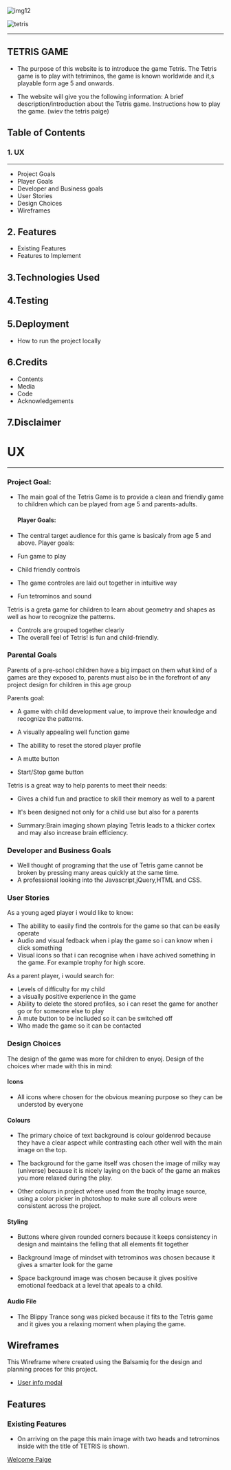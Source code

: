 ![img12](https://user-images.githubusercontent.com/66019489/93011929-35cf5800-f593-11ea-9fcc-9e538f810e28.jpg)






![tetris](https://user-images.githubusercontent.com/66019489/93013063-f6a60480-f59c-11ea-9c0f-1ae71927e64c.png)

----------------------------------------------------------------------------------------------------------------------------------

## TETRIS GAME
* The purpose of this website is to introduce the game Tetris. The Tetris game is to play with tetriminos, the game is known worldwide and it,s playable form age 5 and onwards.

* The website will give you the following information:
A brief description/introduction about the Tetris game.
Instructions how to play the game.
            (wiev the tetris paige)
## Table of Contents
   ### 1. UX
   ----------------------
   * Project Goals
   * Player Goals
   * Developer and Business goals
   * User Stories
   * Design Choices
   * Wireframes

## 2. Features
   * Existing Features
   * Features to Implement
## 3.Technologies Used
## 4.Testing
## 5.Deployment
* How to run the project locally
## 6.Credits
  * Contents
  * Media
  * Code
  * Acknowledgements
## 7.Disclaimer

# UX
-------------------------------------
### Project Goal:
* The main goal of the Tetris Game is to provide a clean and friendly game to children which can be played from age 5 and parents-adults.
  #### Player Goals:
* The central target audience for this game is basicaly from age 5 and above.
Player goals:

* Fun game to play 
* Child friendly controls
* The game controles are laid out together in intuitive way
* Fun tetrominos and sound

Tetris is a greta game for children to learn about geometry and shapes as well as how to recognize the patterns.

* Controls are grouped together clearly
* The overall feel of Tetris! is fun and child-friendly.

### Parental Goals
Parents of a pre-school children have a big impact on them what kind of a games are they exposed to, parents must also be in the forefront of any project design for children in this age group

Parents goal:

* A game with child development value, to improve their knowledge and recognize the patterns.

* A visually appealing well function game

* The abillity to reset the stored player profile

* A mutte button

* Start/Stop game button

Tetris is a great way to help parents to meet their needs:

* Gives a child fun and practice to skill their memory as well to a parent

* It's been designed not only for a child use but also for a parents

* Summary:Brain imaging shown playing Tetris leads to a thicker cortex and may also increase brain efficiency.


### Developer and Business Goals

* Well thought of programing that the use of Tetris game cannot be broken by pressing many areas quickly at the same time.
* A professional looking into the Javascript,jQuery,HTML and CSS.

### User Stories

As a young aged player i would like to know:
* The abillity to easily find the controls for the game so that can be easily operate
* Audio and visual fedback when i play the game so i can know when i click something
* Visual icons so that i can recognise when i have achived something in the game. For example trophy for high score.

As a parent player, i would search for:
* Levels of difficulty for my child
* a visually positive experience in the game
* Ability to delete the stored profiles, so i can reset the game for another go or for someone else to play
* A mute button to be incliuded so it can be switched off
* Who made  the game so it can be contacted

### Design Choices
 The design of the game was more for children to enyoj. Design of the choices wher made with this in mind:

#### Icons

* All icons where chosen for the obvious meaning purpose so they can be understod by everyone

#### Colours

* The primary choice of text background is colour goldenrod because they have a clear aspect while contrasting each other well with the main image on the top.

* The background for the game itself was chosen the image of milky way (universe) because it is nicely laying on the back of the game an makes you more relaxed during the play. 

* Other colours in project where used from the trophy image source, using a color picker in photoshop to make sure all colours were consistent across the project.
  

#### Styling

* Buttons where given rounded corners because it keeps consistency in design and maintains the felling that all elements fit together

* Background Image of mindset with tetrominos was chosen because it gives a smarter look for the game

* Space background image was chosen because it gives positive emotional feedback at a level that apeals to a child.
 

#### Audio File 

* The Blippy Trance song was picked because it fits to the Tetris game and it gives you a relaxing moment when playing the game.


## Wireframes

This Wireframe where created using the Balsamiq for the design and planning proces for this project. 

* [User info modal](https://www.tomazdo10.github.io)

## Features

### Existing Features

* On arriving on the page this main image with two heads and tetrominos inside with the title of TETRIS is shown.

[Welcome Paige]()